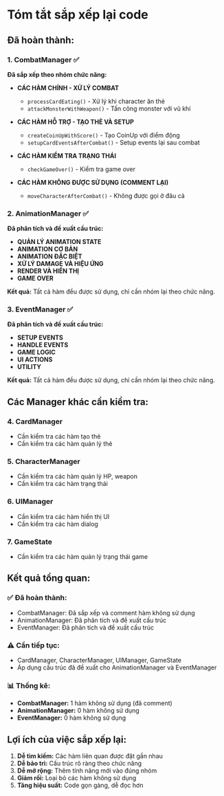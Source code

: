 # Tóm tắt sắp xếp lại code

## Đã hoàn thành:

### 1. CombatManager ✅
**Đã sắp xếp theo nhóm chức năng:**
- **CÁC HÀM CHÍNH - XỬ LÝ COMBAT**
  - `processCardEating()` - Xử lý khi character ăn thẻ
  - `attackMonsterWithWeapon()` - Tấn công monster với vũ khí

- **CÁC HÀM HỖ TRỢ - TẠO THẺ VÀ SETUP**
  - `createCoinUpWithScore()` - Tạo CoinUp với điểm động
  - `setupCardEventsAfterCombat()` - Setup events lại sau combat

- **CÁC HÀM KIỂM TRA TRẠNG THÁI**
  - `checkGameOver()` - Kiểm tra game over

- **CÁC HÀM KHÔNG ĐƯỢC SỬ DỤNG (COMMENT LẠI)**
  - `moveCharacterAfterCombat()` - Không được gọi ở đâu cả

### 2. AnimationManager ✅
**Đã phân tích và đề xuất cấu trúc:**
- **QUẢN LÝ ANIMATION STATE**
- **ANIMATION CƠ BẢN**
- **ANIMATION ĐẶC BIỆT**
- **XỬ LÝ DAMAGE VÀ HIỆU ỨNG**
- **RENDER VÀ HIỂN THỊ**
- **GAME OVER**

**Kết quả:** Tất cả hàm đều được sử dụng, chỉ cần nhóm lại theo chức năng.

### 3. EventManager ✅
**Đã phân tích và đề xuất cấu trúc:**
- **SETUP EVENTS**
- **HANDLE EVENTS**
- **GAME LOGIC**
- **UI ACTIONS**
- **UTILITY**

**Kết quả:** Tất cả hàm đều được sử dụng, chỉ cần nhóm lại theo chức năng.

## Các Manager khác cần kiểm tra:

### 4. CardManager
- Cần kiểm tra các hàm tạo thẻ
- Cần kiểm tra các hàm quản lý thẻ

### 5. CharacterManager
- Cần kiểm tra các hàm quản lý HP, weapon
- Cần kiểm tra các hàm trạng thái

### 6. UIManager
- Cần kiểm tra các hàm hiển thị UI
- Cần kiểm tra các hàm dialog

### 7. GameState
- Cần kiểm tra các hàm quản lý trạng thái game

## Kết quả tổng quan:

### ✅ Đã hoàn thành:
- CombatManager: Đã sắp xếp và comment hàm không sử dụng
- AnimationManager: Đã phân tích và đề xuất cấu trúc
- EventManager: Đã phân tích và đề xuất cấu trúc

### ⚠️ Cần tiếp tục:
- CardManager, CharacterManager, UIManager, GameState
- Áp dụng cấu trúc đã đề xuất cho AnimationManager và EventManager

### 📊 Thống kê:
- **CombatManager:** 1 hàm không sử dụng (đã comment)
- **AnimationManager:** 0 hàm không sử dụng
- **EventManager:** 0 hàm không sử dụng

## Lợi ích của việc sắp xếp lại:
1. **Dễ tìm kiếm:** Các hàm liên quan được đặt gần nhau
2. **Dễ bảo trì:** Cấu trúc rõ ràng theo chức năng
3. **Dễ mở rộng:** Thêm tính năng mới vào đúng nhóm
4. **Giảm rối:** Loại bỏ các hàm không sử dụng
5. **Tăng hiệu suất:** Code gọn gàng, dễ đọc hơn 